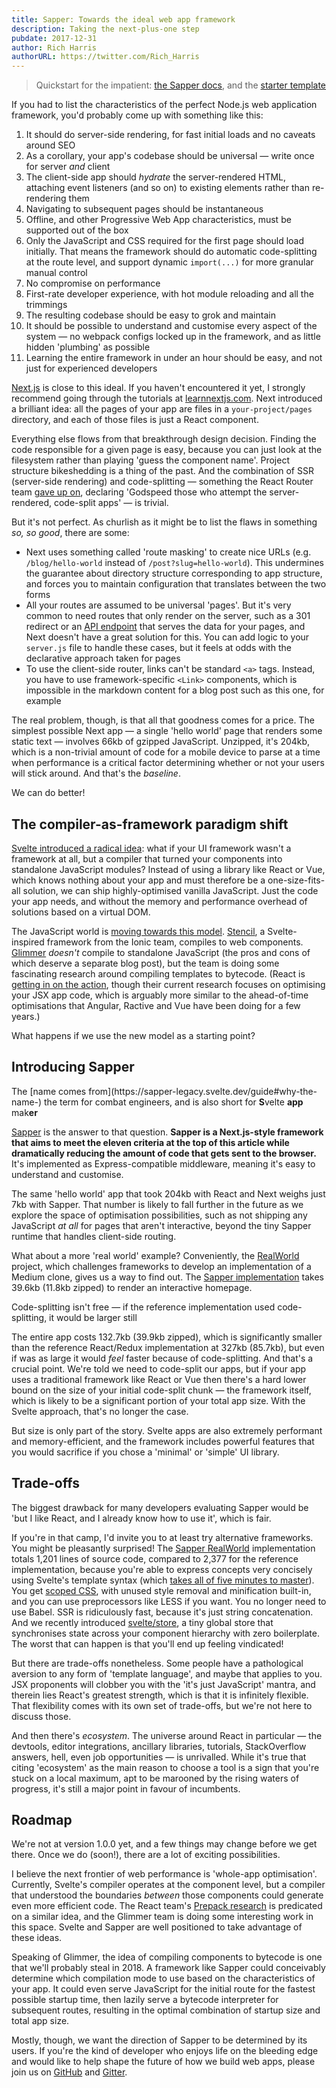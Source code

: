 ```yaml
---
title: Sapper: Towards the ideal web app framework
description: Taking the next-plus-one step
pubdate: 2017-12-31
author: Rich Harris
authorURL: https://twitter.com/Rich_Harris
---
```


> Quickstart for the impatient: [the Sapper docs](https://sapper-legacy.svelte.dev), and the [starter template](https://github.com/sveltejs/sapper-template)

If you had to list the characteristics of the perfect Node.js web application framework, you'd probably come up with something like this:

1. It should do server-side rendering, for fast initial loads and no caveats around SEO
2. As a corollary, your app's codebase should be universal — write once for server *and* client
3. The client-side app should *hydrate* the server-rendered HTML, attaching event listeners (and so on) to existing elements rather than re-rendering them
4. Navigating to subsequent pages should be instantaneous
5. Offline, and other Progressive Web App characteristics, must be supported out of the box
6. Only the JavaScript and CSS required for the first page should load initially. That means the framework should do automatic code-splitting at the route level, and support dynamic `import(...)` for more granular manual control
7. No compromise on performance
8. First-rate developer experience, with hot module reloading and all the trimmings
9. The resulting codebase should be easy to grok and maintain
10. It should be possible to understand and customise every aspect of the system — no webpack configs locked up in the framework, and as little hidden 'plumbing' as possible
11. Learning the entire framework in under an hour should be easy, and not just for experienced developers

[Next.js](https://github.com/zeit/next.js) is close to this ideal. If you haven't encountered it yet, I strongly recommend going through the tutorials at [learnnextjs.com](https://learnnextjs.com). Next introduced a brilliant idea: all the pages of your app are files in a `your-project/pages` directory, and each of those files is just a React component.

Everything else flows from that breakthrough design decision. Finding the code responsible for a given page is easy, because you can just look at the filesystem rather than playing 'guess the component name'. Project structure bikeshedding is a thing of the past. And the combination of SSR (server-side rendering) and code-splitting — something the React Router team [gave up on](https://reacttraining.com/react-router/web/guides/code-splitting), declaring 'Godspeed those who attempt the server-rendered, code-split apps' — is trivial.

But it's not perfect. As churlish as it might be to list the flaws in something *so, so good*, there are some:

* Next uses something called 'route masking' to create nice URLs (e.g. `/blog/hello-world` instead of `/post?slug=hello-world`). This undermines the guarantee about directory structure corresponding to app structure, and forces you to maintain configuration that translates between the two forms
* All your routes are assumed to be universal 'pages'. But it's very common to need routes that only render on the server, such as a 301 redirect or an [API endpoint](/api/blog/sapper-towards-the-ideal-web-app-framework) that serves the data for your pages, and Next doesn't have a great solution for this. You can add logic to your `server.js` file to handle these cases, but it feels at odds with the declarative approach taken for pages
* To use the client-side router, links can't be standard `<a>` tags. Instead, you have to use framework-specific `<Link>` components, which is impossible in the markdown content for a blog post such as this one, for example

The real problem, though, is that all that goodness comes for a price. The simplest possible Next app — a single 'hello world' page that renders some static text — involves 66kb of gzipped JavaScript. Unzipped, it's 204kb, which is a non-trivial amount of code for a mobile device to parse at a time when performance is a critical factor determining whether or not your users will stick around. And that's the *baseline*.

We can do better!


## The compiler-as-framework paradigm shift

[Svelte introduced a radical idea](blog/frameworks-without-the-framework): what if your UI framework wasn't a framework at all, but a compiler that turned your components into standalone JavaScript modules? Instead of using a library like React or Vue, which knows nothing about your app and must therefore be a one-size-fits-all solution, we can ship highly-optimised vanilla JavaScript. Just the code your app needs, and without the memory and performance overhead of solutions based on a virtual DOM.

The JavaScript world is [moving towards this model](https://tomdale.net/2017/09/compilers-are-the-new-frameworks/). [Stencil](https://stenciljs.com), a Svelte-inspired framework from the Ionic team, compiles to web components. [Glimmer](https://glimmerjs.com) *doesn't* compile to standalone JavaScript (the pros and cons of which deserve a separate blog post), but the team is doing some fascinating research around compiling templates to bytecode. (React is [getting in on the action](https://twitter.com/trueadm/status/944908776896978946), though their current research focuses on optimising your JSX app code, which is arguably more similar to the ahead-of-time optimisations that Angular, Ractive and Vue have been doing for a few years.)

What happens if we use the new model as a starting point?


## Introducing Sapper

<aside>The [name comes from](https://sapper-legacy.svelte.dev/guide#why-the-name-) the term for combat engineers, and is also short for <strong>S</strong>velte <strong>app</strong> mak<strong>er</strong></aside>

[Sapper](https://sapper-legacy.svelte.dev) is the answer to that question. **Sapper is a Next.js-style framework that aims to meet the eleven criteria at the top of this article while dramatically reducing the amount of code that gets sent to the browser.** It's implemented as Express-compatible middleware, meaning it's easy to understand and customise.

The same 'hello world' app that took 204kb with React and Next weighs just 7kb with Sapper. That number is likely to fall further in the future as we explore the space of optimisation possibilities, such as not shipping any JavaScript *at all* for pages that aren't interactive, beyond the tiny Sapper runtime that handles client-side routing.

What about a more 'real world' example? Conveniently, the [RealWorld](https://github.com/gothinkster/realworld) project, which challenges frameworks to develop an implementation of a Medium clone, gives us a way to find out. The [Sapper implementation](http://svelte-realworld.now.sh/) takes 39.6kb (11.8kb zipped) to render an interactive homepage.

<aside>Code-splitting isn't free — if the reference implementation used code-splitting, it would be larger still</aside>

The entire app costs 132.7kb (39.9kb zipped), which is significantly smaller than the reference React/Redux implementation at 327kb (85.7kb), but even if was as large it would *feel* faster because of code-splitting. And that's a crucial point. We're told we need to code-split our apps, but if your app uses a traditional framework like React or Vue then there's a hard lower bound on the size of your initial code-split chunk — the framework itself, which is likely to be a significant portion of your total app size. With the Svelte approach, that's no longer the case.

But size is only part of the story. Svelte apps are also extremely performant and memory-efficient, and the framework includes powerful features that you would sacrifice if you chose a 'minimal' or 'simple' UI library.


## Trade-offs

The biggest drawback for many developers evaluating Sapper would be 'but I like React, and I already know how to use it', which is fair.

If you're in that camp, I'd invite you to at least try alternative frameworks. You might be pleasantly surprised! The [Sapper RealWorld](https://github.com/sveltejs/realworld) implementation totals 1,201 lines of source code, compared to 2,377 for the reference implementation, because you're able to express concepts very concisely using Svelte's template syntax (which [takes all of five minutes to master](guide#template-syntax)). You get [scoped CSS](the-zen-of-just-writing-css), with unused style removal and minification built-in, and you can use preprocessors like LESS if you want. You no longer need to use Babel. SSR is ridiculously fast, because it's just string concatenation. And we recently introduced [svelte/store](guide#state-management), a tiny global store that synchronises state across your component hierarchy with zero boilerplate. The worst that can happen is that you'll end up feeling vindicated!

But there are trade-offs nonetheless. Some people have a pathological aversion to any form of 'template language', and maybe that applies to you. JSX proponents will clobber you with the 'it's just JavaScript' mantra, and therein lies React's greatest strength, which is that it is infinitely flexible. That flexibility comes with its own set of trade-offs, but we're not here to discuss those.

And then there's *ecosystem*. The universe around React in particular — the devtools, editor integrations, ancillary libraries, tutorials, StackOverflow answers, hell, even job opportunities — is unrivalled. While it's true that citing 'ecosystem' as the main reason to choose a tool is a sign that you're stuck on a local maximum, apt to be marooned by the rising waters of progress, it's still a major point in favour of incumbents.


## Roadmap

We're not at version 1.0.0 yet, and a few things may change before we get there. Once we do (soon!), there are a lot of exciting possibilities.

I believe the next frontier of web performance is 'whole-app optimisation'. Currently, Svelte's compiler operates at the component level, but a compiler that understood the boundaries *between* those components could generate even more efficient code. The React team's [Prepack research](https://twitter.com/trueadm/status/944908776896978946) is predicated on a similar idea, and the Glimmer team is doing some interesting work in this space. Svelte and Sapper are well positioned to take advantage of these ideas.

Speaking of Glimmer, the idea of compiling components to bytecode is one that we'll probably steal in 2018. A framework like Sapper could conceivably determine which compilation mode to use based on the characteristics of your app. It could even serve JavaScript for the initial route for the fastest possible startup time, then lazily serve a bytecode interpreter for subsequent routes, resulting in the optimal combination of startup size and total app size.

Mostly, though, we want the direction of Sapper to be determined by its users. If you're the kind of developer who enjoys life on the bleeding edge and would like to help shape the future of how we build web apps, please join us on [GitHub](https://github.com/sveltejs/svelte) and [Gitter](https://gitter.im/sveltejs/svelte).